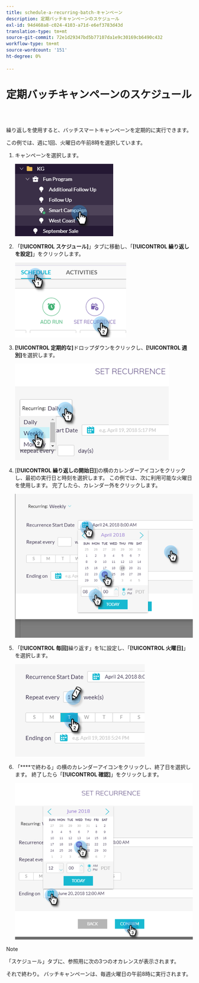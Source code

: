 ```yaml
---
title: schedule-a-recurring-batch-キャンペーン
description: 定期バッチキャンペーンのスケジュール
exl-id: 94d468a8-c024-4103-a71d-e6ef3783d43d
translation-type: tm+mt
source-git-commit: 72e1d29347bd5b77107da1e9c30169cb6490c432
workflow-type: tm+mt
source-wordcount: '151'
ht-degree: 0%

---
```


# 定期バッチキャンペーンのスケジュール

<br> 

繰り返しを使用すると、バッチスマートキャンペーンを定期的に実行できます。

この例では、週に1回、火曜日の午前8時を選択しています。

1. キャンペーンを選択します。

   ![イメージ1](/help/sky/assets/smart-campaigns/schedule-a-recurring-batch-campaign/schedule-a-recurring-batch-campaign-1.png)

1. 「**[!UICONTROL スケジュール]**」タブに移動し、「**[!UICONTROL 繰り返しを設定]**」をクリックします。

   ![イメージ2](/help/sky/assets/smart-campaigns/schedule-a-recurring-batch-campaign/schedule-a-recurring-batch-campaign-2.png)

1. **[!UICONTROL 定期的な]**&#x200B;ドロップダウンをクリックし、**[!UICONTROL 週別]**&#x200B;を選択します。

   ![イメージ3](/help/sky/assets/smart-campaigns/schedule-a-recurring-batch-campaign/schedule-a-recurring-batch-campaign-3.png)

1. [**[!UICONTROL 繰り返しの開始日]**]の横のカレンダーアイコンをクリックし、最初の実行日と時刻を選択します。 この例では、次に利用可能な火曜日を使用します。 完了したら、カレンダー外をクリックします。

   ![画像4](/help/sky/assets/smart-campaigns/schedule-a-recurring-batch-campaign/schedule-a-recurring-batch-campaign-4.png)

1. 「**[!UICONTROL 毎回]**&#x200B;繰り返す」を1に設定し、「**[!UICONTROL 火曜日]**」を選択します。

   ![画像5](/help/sky/assets/smart-campaigns/schedule-a-recurring-batch-campaign/schedule-a-recurring-batch-campaign-5.png)

1. 「****&#x200B;で終わる」の横のカレンダーアイコンをクリックし、終了日を選択します。 終了したら「**[!UICONTROL 確認]**」をクリックします。

   ![画像6](/help/sky/assets/smart-campaigns/schedule-a-recurring-batch-campaign/schedule-a-recurring-batch-campaign-6.png)

>[!NOTE]
>
>「スケジュール」タブに、参照用に次の3つのオカレンスが表示されます。

それで終わり。 バッチキャンペーンは、毎週火曜日の午前8時に実行されます。
